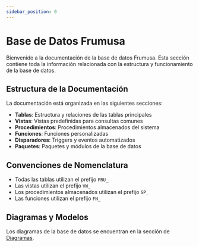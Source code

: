 ```yaml
---
sidebar_position: 0
---
```


# Base de Datos Frumusa

Bienvenido a la documentación de la base de datos Frumusa. Esta sección contiene toda la información relacionada con la estructura y funcionamiento de la base de datos.

## Estructura de la Documentación

La documentación está organizada en las siguientes secciones:

- **Tablas**: Estructura y relaciones de las tablas principales
- **Vistas**: Vistas predefinidas para consultas comunes
- **Procedimientos**: Procedimientos almacenados del sistema
- **Funciones**: Funciones personalizadas
- **Disparadores**: Triggers y eventos automatizados
- **Paquetes**: Paquetes y módulos de la base de datos

## Convenciones de Nomenclatura

- Todas las tablas utilizan el prefijo `FRU_`
- Las vistas utilizan el prefijo `VW_`
- Los procedimientos almacenados utilizan el prefijo `SP_`
- Las funciones utilizan el prefijo `FN_`

## Diagramas y Modelos

Los diagramas de la base de datos se encuentran en la sección de [Diagramas](/docs/diagramas). 